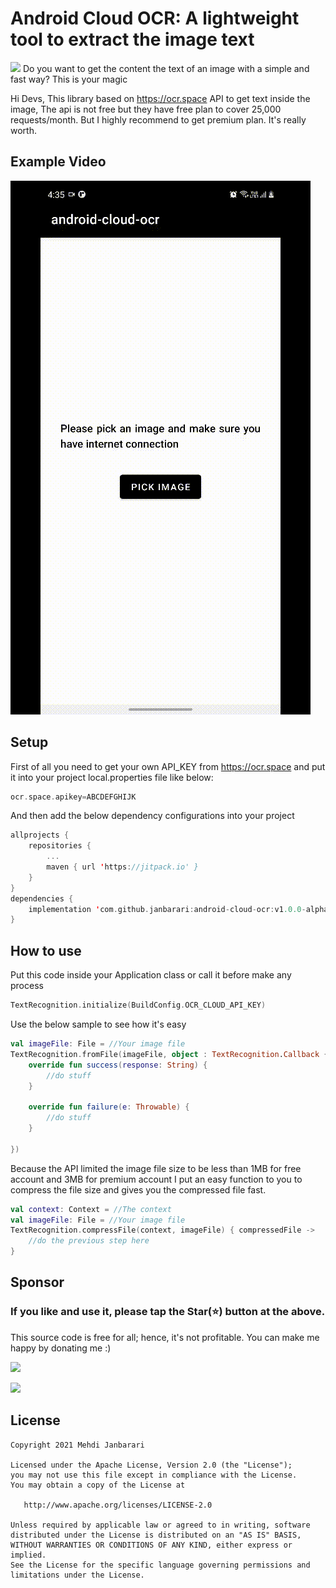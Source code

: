 # Android Cloud OCR: A lightweight tool to extract the image text
[![](https://jitpack.io/v/janbarari/android-cloud-ocr.svg)](https://jitpack.io/#janbarari/android-cloud-ocr)
Do you want to get the content the text of an image with a simple and fast way? This is your magic

Hi Devs,
This library based on https://ocr.space API to get text inside the image, 
The api is not free but they have free plan to cover 25,000 requests/month. But I highly recommend 
to get premium plan. It's really worth.

## Example Video
![](sample.gif)

## Setup
First of all you need to get your own API_KEY from https://ocr.space and put it into your project local.properties file like below:
```groovy
ocr.space.apikey=ABCDEFGHIJK
```
And then add the below dependency configurations into your project
```kotlin
allprojects {
    repositories {
        ...
        maven { url 'https://jitpack.io' }
    }
}
dependencies {
    implementation 'com.github.janbarari:android-cloud-ocr:v1.0.0-alpha'
}
```
## How to use
Put this code inside your Application class or call it before make any process
```kotlin
TextRecognition.initialize(BuildConfig.OCR_CLOUD_API_KEY)
```
Use the below sample to see how it's easy
```kotlin
val imageFile: File = //Your image file
TextRecognition.fromFile(imageFile, object : TextRecognition.Callback {
    override fun success(response: String) {
        //do stuff
    }

    override fun failure(e: Throwable) {
        //do stuff
    }

})
```
Because the API limited the image file size to be less than 1MB for free account and 3MB for premium account I put an easy function to you to compress the file size and gives you the compressed file fast.
```kotlin
val context: Context = //The context
val imageFile: File = //Your image file
TextRecognition.compressFile(context, imageFile) { compressedFile ->
    //do the previous step here
}
```

## Sponsor
  ### If you like and use it, please tap the Star(⭐️) button at the above.  
  This source code is free for all; hence, it's not profitable. You can make me happy by donating me :)
  
  [![](https://img.shields.io/badge/Dogecoin-Click%20to%20see%20the%20address%20or%20scan%20the%20QR%20code-yellow.svg?style=flat)](https://blockchair.com/dogecoin/address/DB87foUxetrQRpAbWkrhexZeVtnzwyqhSL)
  
  [![](https://img.shields.io/badge/Bitcoin-Click%20to%20see%20the%20address%20or%20scan%20the%20QR%20code-orange.svg?style=flat)](https://blockchair.com/bitcoin/address/bc1qj30t3hmw0gat3vmwye972ce4sfrc5r5mz0ctr6)
  
## License

    Copyright 2021 Mehdi Janbarari

    Licensed under the Apache License, Version 2.0 (the "License");
    you may not use this file except in compliance with the License.
    You may obtain a copy of the License at

       http://www.apache.org/licenses/LICENSE-2.0

    Unless required by applicable law or agreed to in writing, software
    distributed under the License is distributed on an "AS IS" BASIS,
    WITHOUT WARRANTIES OR CONDITIONS OF ANY KIND, either express or implied.
    See the License for the specific language governing permissions and
    limitations under the License.
